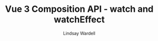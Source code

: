 ---
link: "https://labs.thisdot.co/blog/vue-3-composition-api-watch-and-watcheffect"
pubDate: 2021-04-29
title: "Vue 3 Composition API - watch and watchEffect"
author: "Lindsay Wardell"
image: "/blog/vue-watch-watcheffect.png"
tags:
  - Vue
  - Javascript
  - Web Development
snippet: 
layout: '../../layouts/ExternalPostLayout.astro'
name: 'This Dot Labs'
---